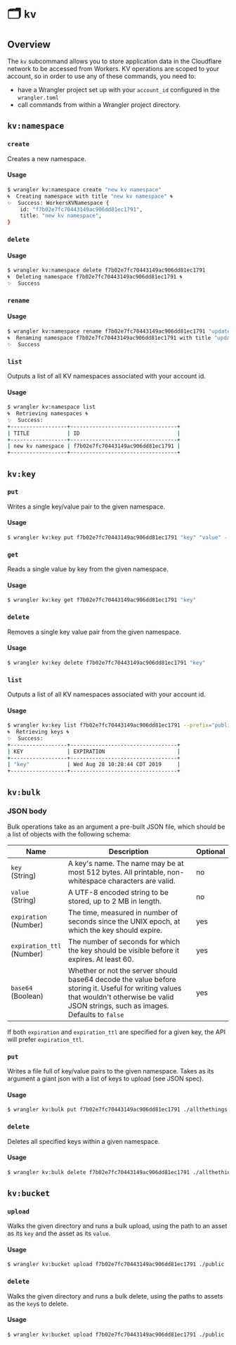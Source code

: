 # 🗂️ `kv`

## Overview

The `kv` subcommand allows you to store application data in the Cloudflare network to be accessed from Workers. KV operations are scoped to your account, so in order to use any of these commands, you need to:

* have a Wrangler project set up with your `account_id` configured in the `wrangler.toml`
* call commands from within a Wrangler project directory.

## `kv:namespace`

### `create`

Creates a new namespace.

#### Usage

```sh
$ wrangler kv:namespace create "new kv namespace"
🌀  Creating namespace with title "new kv namespace" 🌀 
✨  Success: WorkersKVNamespace {
    id: "f7b02e7fc70443149ac906dd81ec1791",
    title: "new kv namespace",
}
```

### `delete`

#### Usage

```sh
$ wrangler kv:namespace delete f7b02e7fc70443149ac906dd81ec1791
🌀  Deleting namespace f7b02e7fc70443149ac906dd81ec1791 🌀 
✨  Success
```

### `rename`

#### Usage

```sh
$ wrangler kv:namespace rename f7b02e7fc70443149ac906dd81ec1791 "updated kv namespace"
🌀  Renaming namespace f7b02e7fc70443149ac906dd81ec1791 with title "updated kv namespace"
✨  Success
```

### `list`

Outputs a list of all KV namespaces associated with your account id.

#### Usage

```sh
$ wrangler kv:namespace list
🌀  Retrieving namespaces 🌀 
✨  Success:
+------------------+----------------------------------+
| TITLE            | ID                               |
+------------------+----------------------------------+
| new kv namespace | f7b02e7fc70443149ac906dd81ec1791 |
+------------------+----------------------------------+
```

## `kv:key`

### `put`

Writes a single key/value pair to the given namespace.

#### Usage

```sh
$ wrangler kv:key put f7b02e7fc70443149ac906dd81ec1791 "key" "value" --ttl=10000
```

### `get`

Reads a single value by key from the given namespace.

#### Usage

```sh
$ wrangler kv:key get f7b02e7fc70443149ac906dd81ec1791 "key"
```

### `delete`

Removes a single key value pair from the given namespace.

#### Usage

```sh
$ wrangler kv:key delete f7b02e7fc70443149ac906dd81ec1791 "key"
```

### `list`

Outputs a list of all KV namespaces associated with your account id.

#### Usage

```sh
$ wrangler kv:key list f7b02e7fc70443149ac906dd81ec1791 --prefix="public"
🌀  Retrieving keys 🌀 
✨  Success:
+------------------+----------------------------------+
| KEY              | EXPIRATION                       |
+------------------+----------------------------------+
| "key"            | Wed Aug 28 10:28:44 CDT 2019     |
+------------------+----------------------------------+
```

## `kv:bulk`

### JSON body

Bulk operations take as an argument a pre-built JSON file, which should be a list of objects with the following schema:

| **Name**                       | **Description**                                              | Optional |
| ------------------------------ | ------------------------------------------------------------ | -------- |
| `key`<br />(String)            | A key's name. The name may be at most 512 bytes. All printable, non-whitespace characters are valid. | no       |
| `value`<br />(String)          | A UTF-8 encoded string to be stored, up to 2 MB in length.   | no       |
| `expiration`<br />(Number)     | The time, measured in number of seconds since the UNIX epoch, at which the key should expire. | yes      |
| `expiration_ttl`<br />(Number) | The number of seconds for which the key should be visible before it expires. At least 60. | yes      |
| `base64`<br />(Boolean)        | Whether or not the server should base64 decode the value before storing it. Useful for writing values that wouldn't otherwise be valid JSON strings, such as images. Defaults to `false` | yes      |

If both `expiration` and `expiration_ttl` are specified for a given key, the API will prefer `expiration_ttl`.

### `put`

Writes a file full of key/value pairs to the given namespace. Takes as its argument a giant json with a list of keys to upload (see JSON spec).

#### Usage

```sh
$ wrangler kv:bulk put f7b02e7fc70443149ac906dd81ec1791 ./allthethings.json
```

### `delete`

Deletes all specified keys within a given namespace.

#### Usage

```sh
$ wrangler kv:bulk delete f7b02e7fc70443149ac906dd81ec1791 ./allthethings.json
```

## `kv:bucket`

### `upload`

Walks the given directory and runs a bulk upload, using the path to an asset as its `key` and the asset as its `value`.

#### Usage

```sh
$ wrangler kv:bucket upload f7b02e7fc70443149ac906dd81ec1791 ./public
```

### `delete`

Walks the given directory and runs a bulk delete, using the paths to assets as the `key`s to delete.

#### Usage

```sh
$ wrangler kv:bucket upload f7b02e7fc70443149ac906dd81ec1791 ./public
```

